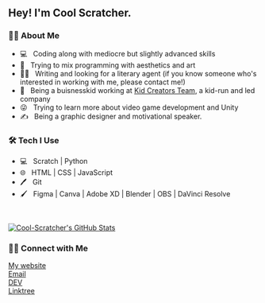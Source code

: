 <h2> Hey! I'm Cool Scratcher.</h2>

<h3> 👦🏽 About Me </h3>

- 💻 &nbsp; Coding along with mediocre but slightly advanced skills
- 🎨 &nbsp; Trying to mix programming with aesthetics and art
- ✍🏽 &nbsp; Writing and looking for a literary agent (if you know someone who's interested in working with me, please contact me!)
- 💼 &nbsp; Being a buisnesskid working at [Kid Creators Team](https://github.com/kidcreatorsteam), a kid-run and led company
- 😜 &nbsp; Trying to learn more about video game development and Unity
- ✍️ &nbsp; Being a graphic designer and motivational speaker.

<h3>🛠 Tech I Use</h3>

- 💻 &nbsp; Scratch | Python
- 🌐 &nbsp; HTML | CSS | JavaScript
- 🖊 &nbsp; Git
- 🖌 &nbsp; Figma | Canva | Adobe XD | Blender | OBS | DaVinci Resolve

<br/>

[![Cool-Scratcher's GitHub Stats](https://github-readme-stats.vercel.app/api?username=Cool-Scratcher&show_icons=true)](https://github.com/Cool-Scratcher)

<h3> 🤝🏻 Connect with Me </h3>

<p>
  <a href="https://kidcreatorsteam.com/">My website</a> <br/>
  <a href="mailto:coolscratcher@gmail.com">Email</a> <br/>
  <a href="https://dev.to/coolscratcher">DEV</a> <br/>
  <a href="https://linktr.ee/CoolScratcher">Linktree</a>
</p>
